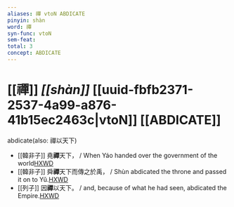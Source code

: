 ```yaml
---
aliases: 禪 vtoN ABDICATE
pinyin: shàn
word: 禪
syn-func: vtoN
sem-feat: 
total: 3
concept: ABDICATE 
---
```

# [[禪]] *[[shàn]]*  [[uuid-fbfb2371-2537-4a99-a876-41b15ec2463c|vtoN]] [[ABDICATE]]
abdicate(also: 禪以天下)
 - [[韓非子]] 堯**禪**天下， / When Yáo handed over the government of the world[HXWD](https://hxwd.org/textview.html?location=KR3c0005_tls_010-88a.2)
 - [[韓非子]] 舜**禪**天下而傳之於禹， / Shùn abdicated the throne and passed it on to Yǔ.[HXWD](https://hxwd.org/textview.html?location=KR3c0005_tls_010-89a.4)
 - [[列子]] 因**禪**以天下。 / and, because of what he had seen, abdicated the Empire.[HXWD](https://hxwd.org/textview.html?location=KR5c0124_tls_004-14a.28)